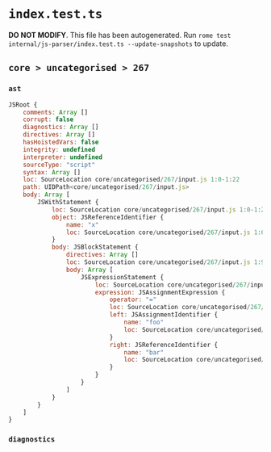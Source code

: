 # `index.test.ts`

**DO NOT MODIFY**. This file has been autogenerated. Run `rome test internal/js-parser/index.test.ts --update-snapshots` to update.

## `core > uncategorised > 267`

### `ast`

```javascript
JSRoot {
	comments: Array []
	corrupt: false
	diagnostics: Array []
	directives: Array []
	hasHoistedVars: false
	integrity: undefined
	interpreter: undefined
	sourceType: "script"
	syntax: Array []
	loc: SourceLocation core/uncategorised/267/input.js 1:0-1:22
	path: UIDPath<core/uncategorised/267/input.js>
	body: Array [
		JSWithStatement {
			loc: SourceLocation core/uncategorised/267/input.js 1:0-1:22
			object: JSReferenceIdentifier {
				name: "x"
				loc: SourceLocation core/uncategorised/267/input.js 1:6-1:7 (x)
			}
			body: JSBlockStatement {
				directives: Array []
				loc: SourceLocation core/uncategorised/267/input.js 1:9-1:22
				body: Array [
					JSExpressionStatement {
						loc: SourceLocation core/uncategorised/267/input.js 1:11-1:20
						expression: JSAssignmentExpression {
							operator: "="
							loc: SourceLocation core/uncategorised/267/input.js 1:11-1:20
							left: JSAssignmentIdentifier {
								name: "foo"
								loc: SourceLocation core/uncategorised/267/input.js 1:11-1:14 (foo)
							}
							right: JSReferenceIdentifier {
								name: "bar"
								loc: SourceLocation core/uncategorised/267/input.js 1:17-1:20 (bar)
							}
						}
					}
				]
			}
		}
	]
}
```

### `diagnostics`

```

```
